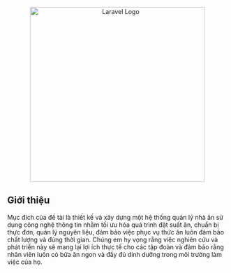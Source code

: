 <p align="center"><a href="https://laravel.com" target="_blank"><img src="https://raw.githubusercontent.com/laravel/art/master/logo-lockup/5%20SVG/2%20CMYK/1%20Full%20Color/laravel-logolockup-cmyk-red.svg" width="400" alt="Laravel Logo"></a></p>

## Giới thiệu

Mục đích của đề tài là thiết kế và xây dựng một hệ thống quản lý nhà ăn sử dụng công nghệ thông tin nhằm tối ưu hóa quá trình đặt suất ăn, chuẩn bị thực đơn, quản lý nguyên liệu, đảm bảo việc phục vụ thức ăn luôn đảm bảo chất lượng và đúng thời gian. Chúng em hy vọng rằng việc nghiên cứu và phát triển này sẽ mang lại lợi ích thực tế cho các tập đoàn và đảm bảo rằng nhân viên luôn có bữa ăn ngon và đầy đủ dinh dưỡng trong môi trường làm việc của họ.
